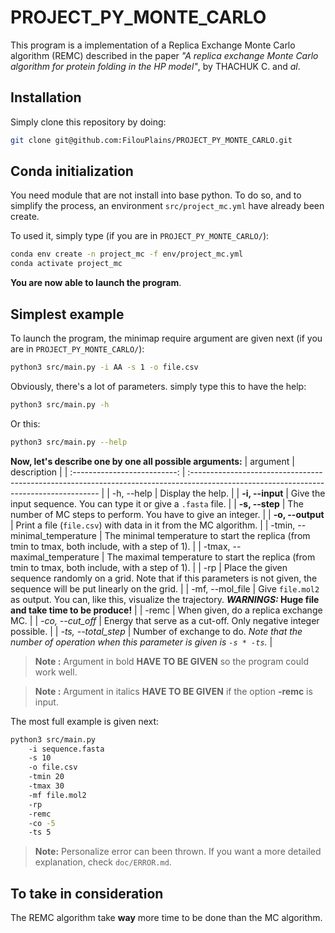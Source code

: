 # PROJECT_PY_MONTE_CARLO

This program is a implementation of a Replica Exchange Monte Carlo algorithm (REMC) described in the paper _"A replica exchange Monte Carlo algorithm for protein folding in the HP model"_, by THACHUK C. and _al_.

## Installation

Simply clone this repository by doing:

```bash
git clone git@github.com:FilouPlains/PROJECT_PY_MONTE_CARLO.git
```

## Conda initialization

You need module that are not install into base python. To do so, and to simplify the process, an environment `src/project_mc.yml` have already been create.

To used it, simply type (if you are in `PROJECT_PY_MONTE_CARLO/`):

```bash
conda env create -n project_mc -f env/project_mc.yml
conda activate project_mc
```

**You are now able to launch the program**.

## Simplest example

To launch the program, the minimap require argument are given next (if you are in `PROJECT_PY_MONTE_CARLO/`):

```bash
python3 src/main.py -i AA -s 1 -o file.csv
```

Obviously, there's a lot of parameters. simply type this to have the help:

```bash
python3 src/main.py -h
```

Or this:

```bash
python3 src/main.py --help
```

**Now, let's describe one by one all possible arguments:**
|           argument           | description                                                                                                                            |
| :--------------------------: | :------------------------------------------------------------------------------------------------------------------------------------- |
|          -h, --help          | Display the help.                                                                                                                      |
|       **-i, --input**        | Give the input sequence. You can type it or give a `.fasta` file.                                                                      |
|        **-s, --step**        | The number of MC steps to perform. You have to give an integer.                                                                        |
|       **-o, --output**       | Print a file (`file.csv`) with data in it from the MC algorithm.                                                                       |
| -tmin, --minimal_temperature | The minimal temperature to start the replica (from tmin to tmax, both include, with a step of 1).                                      |
| -tmax, --maximal_temperature | The maximal temperature to start the replica (from tmin to tmax, both include, with a step of 1).                                      |
|             -rp              | Place the given sequence randomly on a grid. Note that if this parameters is not given, the sequence will be put linearly on the grid. |
|       -mf, --mol_file        | Give `file.mol2` as output. You can, like this, visualize the trajectory. ***WARNINGS:* Huge file and take time to be produce!**       |
|            -remc             | When given, do a replica exchange MC.                                                                                                  |
|       *-co, --cut_off*       | Energy that serve as a cut-off. Only negative integer possible.                                                                                 |
|     *-ts, --total_step*      | Number of exchange to do. *Note that the number of operation when this parameter is given is `-s * -ts`.*                              |

> **Note :** Argument in bold **HAVE TO BE GIVEN** so the program could work well.

> **Note :** Argument in italics **HAVE TO BE GIVEN** if the option **-remc** is input.

The most full example is given next:

```bash
python3 src/main.py
    -i sequence.fasta
    -s 10
    -o file.csv
    -tmin 20
    -tmax 30
    -mf file.mol2
    -rp
    -remc
    -co -5
    -ts 5
```

> **Note:** Personalize error can been thrown. If you want a more detailed explanation, check `doc/ERROR.md`.

## To take in consideration

The REMC algorithm take **way** more time to be done than the MC algorithm.

